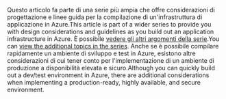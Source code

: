 <span data-ttu-id="86eb5-101">Questo articolo fa parte di una serie più ampia che offre considerazioni di progettazione e linee guida per la compilazione di un'infrastruttura di applicazione in Azure.</span><span class="sxs-lookup"><span data-stu-id="86eb5-101">This article is part of a wider series to provide you with design considerations and guidelines as you build out an application infrastructure in Azure.</span></span> <span data-ttu-id="86eb5-102">È possibile [vedere gli altri argomenti della serie](#next-steps).</span><span class="sxs-lookup"><span data-stu-id="86eb5-102">You can [view the additional topics in the series](#next-steps).</span></span> <span data-ttu-id="86eb5-103">Anche se è possibile compilare rapidamente un ambiente di sviluppo e test in Azure, esistono altre considerazioni di cui tener conto per l'implementazione di un ambiente di produzione a disponibilità elevata e sicuro.</span><span class="sxs-lookup"><span data-stu-id="86eb5-103">Although you can quickly build out a dev/test environment in Azure, there are additional considerations when implementing a production-ready, highly available, and secure environment.</span></span>

